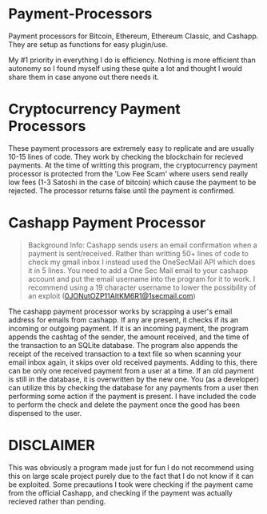 # Payment-Processors

Payment processors for Bitcoin, Ethereum, Ethereum Classic, and Cashapp. They are setup as functions for easy plugin/use.



My #1 priority in everything I do is efficiency. Nothing is more efficient than autonomy so I found myself using these quite a lot and thought I would share them in case anyone out there needs it.



<h1> Cryptocurrency Payment Processors </h1>

These payment processors are extremely easy to replicate and are usually 10-15 lines of code. They work by checking the blockchain for recieved payments. At the time of writting this program, the cryptocurrency payment processor is protected from the 'Low Fee Scam' where users send really low fees (1-3 Satoshi in the case of bitcoin) which cause the payment to be rejected. The processor returns false until the payment is confirmed.



<h1> Cashapp Payment Processor </h1>



>Background Info: Cashapp sends users an email confirmation when a payment is sent/received. 
>Rather than writting 50+ lines of code to check my gmail inbox I instead used the OneSecMail API which does it in 5 lines. You need to add a One Sec Mail email to your cashapp account and put the email username into the program for it to work. I recommend using a 19 character username to lower the possibility of an exploit (0JONutOZP11AItKM6R1@1secmail.com)


The cashapp payment processor works by scrapping a user's email address for emails from cashapp. If any are present, it checks if its an incoming or outgoing payment. If it is an incoming payment, the program appends the cashtag of the sender, the amount received, and the time of the transaction to an SQLite database. The program also appends the receipt of the received transaction to a text file so when scanning your email inbox again, it skips over old received payments. Adding to this, there can be only one received payment from a user at a time. If an old payment is still in the database, it is overwritten by the new one. You (as a developer) can utilize this by checking the database for any payments from a user then performing some action if the payment is present. I have included the code to perform the check and delete the payment once the good has been dispensed to the user.

<h1> DISCLAIMER </h1>

This was obviously a program made just for fun I do not recommend using this on large scale project purely due to the fact that I do not know if it can be exploited. Some precautions I took were checking if the payment came from the official Cashapp, and checking if the payment was actually recieved rather than pending.
